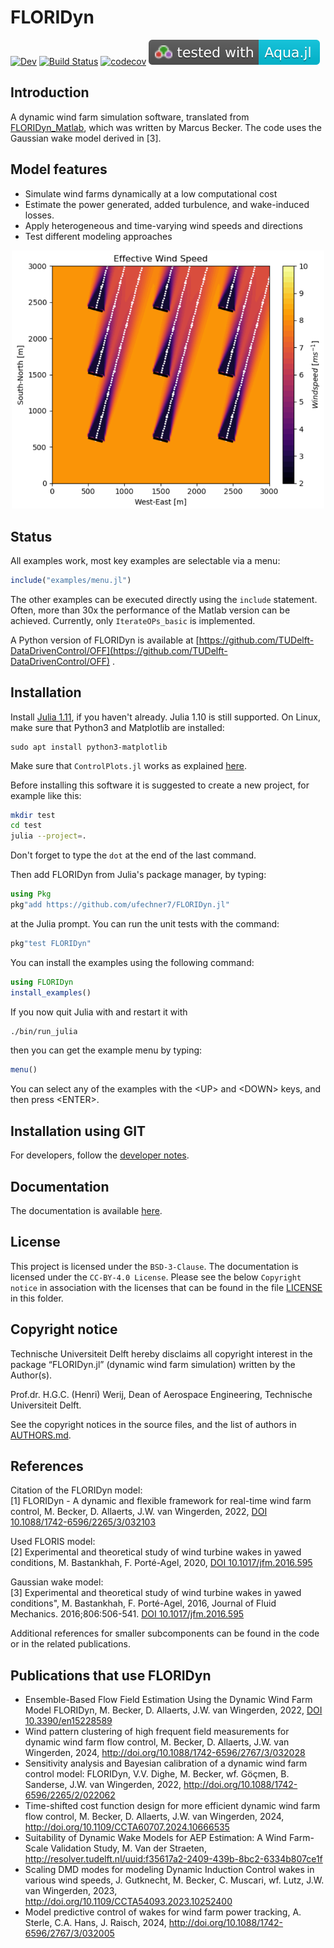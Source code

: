 # FLORIDyn

[![Dev](https://img.shields.io/badge/docs-dev-blue.svg)](https://ufechner7.github.io/FLORIDyn.jl/dev)
[![Build Status](https://github.com/ufechner7/FLORIDyn.jl/actions/workflows/CI.yml/badge.svg?branch=main)](https://github.com/ufechner7/FLORIDyn.jl/actions/workflows/CI.yml?query=branch%3Amain)
[![codecov](https://codecov.io/gh/ufechner7/FLORIDyn.jl/graph/badge.svg?token=O7wXT62VSR)](https://codecov.io/gh/ufechner7/FLORIDyn.jl)
[![Aqua QA](https://raw.githubusercontent.com/JuliaTesting/Aqua.jl/master/badge.svg)](https://github.com/JuliaTesting/Aqua.jl)

## Introduction
A dynamic wind farm simulation software, translated from [FLORIDyn_Matlab](https://github.com/TUDelft-DataDrivenControl/FLORIDyn_Matlab), which was written by Marcus Becker.
The code uses the Gaussian wake model derived in [3].

## Model features
- Simulate wind farms dynamically at a low computational cost
- Estimate the power generated, added turbulence, and wake-induced losses.
- Apply heterogeneous and time-varying wind speeds and directions
- Test different modeling approaches

<p align="center"><img src="https://github.com/ufechner7/FLORIDyn.jl/blob/main/docs/src/flowfield.png?raw=true" width="500" /></p>

## Status
All examples work, most key examples are selectable via a menu:
```julia
include("examples/menu.jl")
```
The other examples can be executed directly using the `include` statement. Often, more than 30x the performance of the Matlab version can be achieved. Currently, only `IterateOPs_basic` is implemented.

A Python version of FLORIDyn is available at [https://github.com/TUDelft-DataDrivenControl/OFF](https://github.com/TUDelft-DataDrivenControl/OFF) .

## Installation
Install [Julia 1.11](https://ufechner7.github.io/2024/08/09/installing-julia-with-juliaup.html), if you haven't already. Julia 1.10 is still supported. On Linux, make sure that Python3 and Matplotlib are installed:
```
sudo apt install python3-matplotlib
```
 
Make sure that `ControlPlots.jl` works as explained [here](https://github.com/aenarete/ControlPlots.jl?tab=readme-ov-file#installation).


Before installing this software it is suggested to create a new project, for example like this:
```bash
mkdir test
cd test
julia --project=.
```
Don't forget to type the `dot` at the end of the last command.

Then add FLORIDyn from  Julia's package manager, by typing:
```julia
using Pkg
pkg"add https://github.com/ufechner7/FLORIDyn.jl"
``` 
at the Julia prompt. You can run the unit tests with the command:
```julia
pkg"test FLORIDyn"
```
You can install the examples using the following command:
```julia
using FLORIDyn
install_examples()
```
If you now quit Julia with <ctrl><d> and restart it with
```bash
./bin/run_julia
```
then you can get the example menu by typing:
```julia
menu()
```
You can select any of the examples with the \<UP\> and \<DOWN\> keys, and then press \<ENTER\>.

## Installation using GIT
For developers, follow the [developer notes](https://ufechner7.github.io/FLORIDyn.jl/dev/developer/).

## Documentation
The documentation is available [here](https://ufechner7.github.io/FLORIDyn.jl/dev/).

## License
This project is licensed under the  `BSD-3-Clause`. The documentation is licensed under the `CC-BY-4.0 License`. Please see the below `Copyright notice` in association with the licenses that can be found in the file [LICENSE](LICENSE) in this folder.

## Copyright notice
Technische Universiteit Delft hereby disclaims all copyright interest in the package “FLORIDyn.jl” (dynamic wind farm simulation) written by the Author(s).

Prof.dr. H.G.C. (Henri) Werij, Dean of Aerospace Engineering, Technische Universiteit Delft.

See the copyright notices in the source files, and the list of authors in [AUTHORS.md](AUTHORS.md).

## References
Citation of the FLORIDyn model:  
[1] FLORIDyn - A dynamic and flexible framework for real-time wind farm control, M. Becker, D. Allaerts, J.W. van Wingerden, 2022, [DOI 10.1088/1742-6596/2265/3/032103](http://doi.org/10.1088/1742-6596/2265/3/032103)

Used FLORIS model:  
[2] Experimental and theoretical study of wind turbine wakes in yawed conditions, M. Bastankhah, F. Porté-Agel, 2020, [DOI 10.1017/jfm.2016.595](http://doi.org/10.1017/jfm.2016.595)

Gaussian wake model:  
[3] Experimental and theoretical study of wind turbine wakes in yawed conditions", M. Bastankhah, F. Porté-Agel, 2016, Journal of Fluid Mechanics. 2016;806:506-541. [DOI 10.1017/jfm.2016.595](http://doi.org/10.1017/jfm.2016.595)

Additional references for smaller subcomponents can be found in the code or in the related publications.

## Publications that use FLORIDyn
- Ensemble-Based Flow Field Estimation Using the Dynamic Wind Farm Model FLORIDyn, M. Becker, D. Allaerts, J.W. van Wingerden, 2022, [DOI 10.3390/en15228589](http://doi.org/10.3390/en15228589)
- Wind pattern clustering of high frequent field measurements for dynamic wind farm flow control, M. Becker, D. Allaerts, J.W. van Wingerden, 2024, http://doi.org/10.1088/1742-6596/2767/3/032028 
- Sensitivity analysis and Bayesian calibration of a dynamic wind farm control model: FLORIDyn, V.V. Dighe, M. Becker, wf. Göçmen, B. Sanderse, J.W. van Wingerden, 2022, http://doi.org/10.1088/1742-6596/2265/2/022062
- Time-shifted cost function design for more efficient dynamic wind farm flow control, M. Becker, D. Allaerts, J.W. van Wingerden, 2024, http://doi.org/10.1109/CCTA60707.2024.10666535
- Suitability of Dynamic Wake Models for AEP Estimation: A Wind Farm-Scale Validation Study, M. Van der Straeten, http://resolver.tudelft.nl/uuid:f35617a2-2409-439b-8bc2-6334b807ce1f 
- Scaling DMD modes for modeling Dynamic Induction Control wakes in various wind speeds, J. Gutknecht, M. Becker, C. Muscari, wf. Lutz, J.W. van Wingerden, 2023, http://doi.org/10.1109/CCTA54093.2023.10252400
- Model predictive control of wakes for wind farm power tracking, A. Sterle, C.A. Hans, J. Raisch, 2024, http://doi.org/10.1088/1742-6596/2767/3/032005

